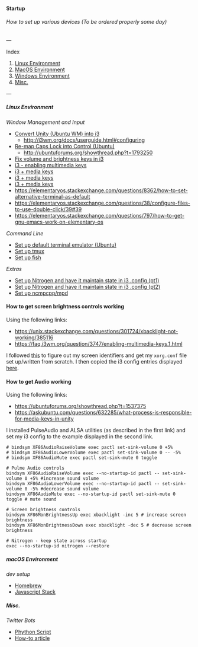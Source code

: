 #### Startup
###### How to set up various devices (To be ordered properly some day)

—

Index

1. [Linux Environment](#linux-environment)
2. [MacOS Environment](#macos-environment)
3. [Windows Environment](#windows-environment)
4. [Misc.](#misc)

—

##### Linux Environment

*Window Management and Input*

- [Convert Unity (Ubuntu WM) into i3](http://walther.io/how-to-replace-unity-with-i3-window-manager-on-ubuntu-1204/)
  - http://i3wm.org/docs/userguide.html#configuring
- [Re-map Caps Lock into Control (Ubuntu)](http://askubuntu.com/questions/33774/how-do-i-remap-the-caps-lock-and-ctrl-keys)
  - http://ubuntuforums.org/showthread.php?t=1793250
- [Fix volume and brightness keys in i3](https://askubuntu.com/questions/632285/what-process-is-responsible-for-media-keys-in-unity)
- [i3 - enabling multimedia keys](https://faq.i3wm.org/question/3747/enabling-multimedia-keys.1.html)
- [i3 + media keys](https://askubuntu.com/questions/632285/what-process-is-responsible-for-media-keys-in-unity)
- [i3 + media keys](https://bbs.archlinux.org/viewtopic.php?id=154838)
- [i3 + media keys](https://wiki.archlinux.org/index.php/Backlight)
- https://elementaryos.stackexchange.com/questions/8362/how-to-set-alternative-terminal-as-default
- https://elementaryos.stackexchange.com/questions/38/configure-files-to-use-double-click/39#39
- https://elementaryos.stackexchange.com/questions/797/how-to-get-gnu-emacs-work-on-elementary-os

*Command Line*

- [Set up default terminal emulator (Ubuntu)](http://www.howtogeek.com/howto/ubuntu/set-the-default-terminal-emulator-on-ubuntu-linux/)
- [Set up tmux](https://robots.thoughtbot.com/a-tmux-crash-course)
- [Set up fish](http://fishshell.com/docs/current/index.html)

*Extras*

- [Set up Nitrogen and have it maintain state in i3 .config (pt1)](https://www.maketecheasier.com/nitrogen-a-background-setter-for-lightweight-desktop-manager/)
- [Set up Nitrogen and have it maintain state in i3 .config (pt2)](https://faq.i3wm.org/question/6/how-can-i-set-a-desktop-background-image-in-i3/)
- [Set up ncmpcpp/mpd](http://www.linuxandlife.com/2012/01/simple-guide-to-set-up-mpd-with-ncmpcpp.html)

#### How to get screen brightness controls working

Using the following links:
- https://unix.stackexchange.com/questions/301724/xbacklight-not-working/385116
- https://faq.i3wm.org/question/3747/enabling-multimedia-keys.1.html

I followed [this](https://unix.stackexchange.com/questions/301724/xbacklight-not-working/385116) to figure out my screen identifiers and get my `xorg.conf` file set up/written from scratch. I then copied the i3 config entries displayed [here](https://faq.i3wm.org/question/3747/enabling-multimedia-keys.1.html).

#### How to get Audio working

Using the following links:
- https://ubuntuforums.org/showthread.php?t=1537375
- https://askubuntu.com/questions/632285/what-process-is-responsible-for-media-keys-in-unity

I installed PulseAudio and ALSA utilities (as described in the first link) and set my i3 config to the example displayed in the second link.

```
# bindsym XF86AudioRaiseVolume exec pactl set-sink-volume 0 +5%
# bindsym XF86AudioLowerVolume exec pactl set-sink-volume 0 -- -5%
# bindsym XF86AudioMute exec pactl set-sink-mute 0 toggle

# Pulme Audio controls
bindsym XF86AudioRaiseVolume exec --no-startup-id pactl -- set-sink-volume 0 +5% #increase sound volume
bindsym XF86AudioLowerVolume exec --no-startup-id pactl -- set-sink-volume 0 -5% #decrease sound volume
bindsym XF86AudioMute exec --no-startup-id pactl set-sink-mute 0 toggle # mute sound

# Screen brightness controls
bindsym XF86MonBrightnessUp exec xbacklight -inc 5 # increase screen brightness
bindsym XF86MonBrightnessDown exec xbacklight -dec 5 # decrease screen brightness

# Nitrogen - keep state across startup
exec --no-startup-id nitrogen --restore
```

##### macOS Environment 

*dev setup*

- [Homebrew](https://brew.sh/)
- [Javascript Stack](https://github.com/verekia/js-stack-from-scratch)


##### Misc.

*Twitter Bots*

- [Phython Script](https://github.com/tommeagher/heroku_ebooks)
- [How-to article](https://medium.com/science-friday-footnotes/how-to-make-a-twitter-bot-in-under-an-hour-259597558acf#.htlgy8fqw)
